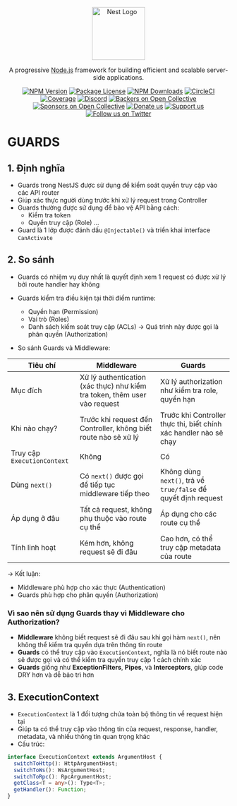<p align="center">
  <a href="http://nestjs.com/" target="blank"><img src="https://nestjs.com/img/logo-small.svg" width="120" alt="Nest Logo" /></a>
</p>

[circleci-image]: https://img.shields.io/circleci/build/github/nestjs/nest/master?token=abc123def456
[circleci-url]: https://circleci.com/gh/nestjs/nest

  <p align="center">A progressive <a href="http://nodejs.org" target="_blank">Node.js</a> framework for building efficient and scalable server-side applications.</p>
    <p align="center">
<a href="https://www.npmjs.com/~nestjscore" target="_blank"><img src="https://img.shields.io/npm/v/@nestjs/core.svg" alt="NPM Version" /></a>
<a href="https://www.npmjs.com/~nestjscore" target="_blank"><img src="https://img.shields.io/npm/l/@nestjs/core.svg" alt="Package License" /></a>
<a href="https://www.npmjs.com/~nestjscore" target="_blank"><img src="https://img.shields.io/npm/dm/@nestjs/common.svg" alt="NPM Downloads" /></a>
<a href="https://circleci.com/gh/nestjs/nest" target="_blank"><img src="https://img.shields.io/circleci/build/github/nestjs/nest/master" alt="CircleCI" /></a>
<a href="https://coveralls.io/github/nestjs/nest?branch=master" target="_blank"><img src="https://coveralls.io/repos/github/nestjs/nest/badge.svg?branch=master#9" alt="Coverage" /></a>
<a href="https://discord.gg/G7Qnnhy" target="_blank"><img src="https://img.shields.io/badge/discord-online-brightgreen.svg" alt="Discord"/></a>
<a href="https://opencollective.com/nest#backer" target="_blank"><img src="https://opencollective.com/nest/backers/badge.svg" alt="Backers on Open Collective" /></a>
<a href="https://opencollective.com/nest#sponsor" target="_blank"><img src="https://opencollective.com/nest/sponsors/badge.svg" alt="Sponsors on Open Collective" /></a>
  <a href="https://paypal.me/kamilmysliwiec" target="_blank"><img src="https://img.shields.io/badge/Donate-PayPal-ff3f59.svg" alt="Donate us"/></a>
    <a href="https://opencollective.com/nest#sponsor"  target="_blank"><img src="https://img.shields.io/badge/Support%20us-Open%20Collective-41B883.svg" alt="Support us"></a>
  <a href="https://twitter.com/nestframework" target="_blank"><img src="https://img.shields.io/twitter/follow/nestframework.svg?style=social&label=Follow" alt="Follow us on Twitter"></a>
</p>
  <!--[![Backers on Open Collective](https://opencollective.com/nest/backers/badge.svg)](https://opencollective.com/nest#backer)
  [![Sponsors on Open Collective](https://opencollective.com/nest/sponsors/badge.svg)](https://opencollective.com/nest#sponsor)-->

# GUARDS

## 1. Định nghĩa

- Guards trong NestJS được sử dụng để kiểm soát quyền truy cập vào các API router
- Giúp xác thực người dùng trước khi xử lý request trong Controller
- Guards thường được sử dụng để bảo vệ API bằng cách:
  - Kiểm tra token
  - Quyền truy cập (Role)
  ...
- Guard là 1 lớp được đánh dấu `@Injectable()` và triển khai interface `CanActivate`

## 2. So sánh

- Guards có nhiệm vụ duy nhất là quyết định xem 1 request có được xử lý bởi route handler hay không
- Guards kiểm tra điều kiện tại thời điểm runtime:
  - Quyền hạn (Permission)
  - Vai trò (Roles)
  - Danh sách kiểm soát truy cập (ACLs)
&rarr; Quá trình này được gọi là phân quyền (Authorization)

- So sánh Guards và Middleware:

| Tiêu chí | Middleware | Guards |
|--|--|--|
| Mục đích | Xử lý authentication (xác thực) như kiểm tra token, thêm user vào request | Xử lý authorization như kiểm tra role, quyền hạn |
| Khi nào chạy? | Trước khi request đến Controller, không biết route nào sẽ xử lý | Trước khi Controller thực thi, biết chính xác handler nào sẽ chạy |
| Truy cập `ExecutionContext` | Không | Có |
| Dùng `next()` | Có `next()` được gọi để tiếp tục middleware tiếp theo | Không dùng `next()`, trả về `true/false` để quyết định request |
| Áp dụng ở đâu | Tất cả request, không phụ thuộc vào route cụ thể | Áp dụng cho các route cụ thể |
| Tính linh hoạt | Kém hơn, không request sẽ đi đâu | Cao hơn, có thể truy cập metadata của route |

&rarr; Kết luận:

  - Middleware phù hợp cho xác thực (Authentication)
  - Guards phù hợp cho phân quyền (Authorization)

### Vì sao nên sử dụng Guards thay vì Middleware cho Authorization?

- __Middleware__ không biết request sẽ đi đâu sau khi gọi hàm `next()`, nên không thể kiểm tra quyền dựa trên thông tin route
- __Guards__ có thể truy cập vào `ExecutionContext`, nghĩa là nó biết route nào sẽ được gọi và có thể kiểm tra quyền truy cập 1 cách chính xác
- __Guards__ giống như __ExceptionFilters__, __Pipes__, và __Interceptors__, giúp code DRY hơn và dễ bảo trì hơn

## 3. ExecutionContext

- `ExecutionContext` là 1 đối tượng chứa toàn bộ thông tin về request hiện tại
- Giúp ta có thể truy cập vào thông tin của request, response, handler, metadata, và nhiều thông tin quan trọng khác
- Cấu trúc:

```ts
interface ExecutionContext extends ArgumentHost {
  switchToHttp(): HttpArgumentHost;
  switchToWs(): WsArgumentHost;
  switchToRpc(): RpcArgumentHost;
  getClass<T = any>(): Type<T>;
  getHandler(): Function;
}
```